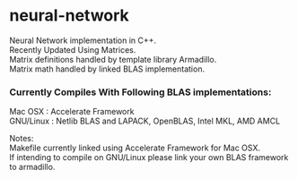 # neural-network
Neural Network implementation in C++.<br />
Recently Updated Using Matrices.<br />
Matrix definitions handled by template library Armadillo.<br />
Matrix math handled by linked BLAS implementation.<br />

### Currently Compiles With Following BLAS implementations:<br />
Mac OSX   : Accelerate Framework<br />
GNU/Linux : Netlib BLAS and LAPACK, OpenBLAS, Intel MKL, AMD AMCL<br />

Notes:<br />
Makefile currently linked using Accelerate Framework for Mac OSX.<br />
If intending to compile on GNU/Linux please link your own BLAS framework to armadillo.<br />
